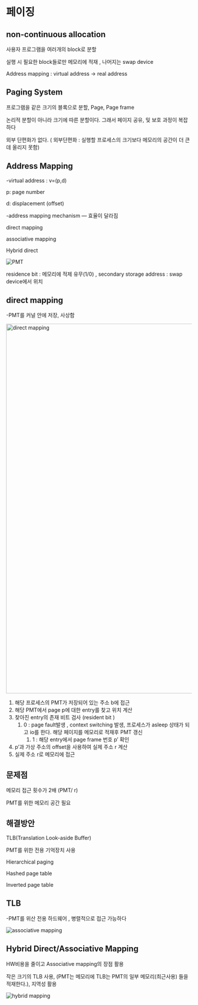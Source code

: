 # 페이징

## non-continuous allocation

사용자 프로그램을 여러개의 block로 분할

실행 시 필요한 block들로만 메모리에 적재 , 나머지는 swap device

Address mapping : virtual address → real address

## Paging System

프로그램을 같은 크기의 블록으로 분할, Page, Page frame

논리적 분할이 아니라 크기에 따른 분할이다. 그래서 페이지 공유, 및 보호 과정이 복잡하다 

외부 단편화가 없다. ( 외부단편화 : 실행할 프로세스의 크기보다 메모리의 공간이 더 큰데 올리지 못함) 

## Address Mapping

-virtual address : v=(p,d)

p: page number

d: displacement (offset)

-address mapping mechanism — 효율이 달라짐

direct mapping

associative mapping

Hybrid direct

![PMT](https://user-images.githubusercontent.com/46683113/172123437-58aa4798-d155-4616-8568-7ed7ff9af53f.jpg)


residence bit : 메모리에 적제 유무(1/0) , secondary storage address : swap device에서 위치

 

## direct mapping

-PMT를 커널 안에 저장, 사상함

<img width ="1000" alt ="direct mapping" src="https://user-images.githubusercontent.com/46683113/172123538-d8089485-9007-4595-a52b-b7bc7cc8b7a5.jpg">

1. 해당 프로세스의 PMT가 저장되어 있는 주소 b에 접근
2. 해당 PMT에서 page p에 대한 entry를 찾고 위치 계산
3. 찾아진 entry의 존재 비트 검사 (resident bit )
    1. 0 : page fault발생 , context switching 발생, 프로세스가 asleep 상태가 되고 io를 한다. 해당 페이지를 메모리로 적재후 PMT 갱신
        1. 1 : 해당 entry에서 page frame 번호 p’ 확인
4. p’과 가상 주소의 offset을 사용하여 실제 주소 r 계산
5. 실제 주소 r로 메모리에 접근

## 문제점

메모리 접근 횟수가 2배 (PMT/ r)

PMT를 위한 메모리 공간 필요 

## 해결방안

TLB(Translation Look-aside Buffer)

PMT를 위한 전용 기억장치 사용

Hierarchical paging

Hashed page table

Inverted page table

## TLB

-PMT를 위산 전용 하드웨어 , 병렬적으로 접근 가능하다

![associative mapping](https://user-images.githubusercontent.com/46683113/172123896-09bc774c-6256-4c79-a477-4dfbfd6832db.jpeg)


## Hybrid Direct/Associative Mapping

HW비용을 줄이고 Associative mapping의 장점 활용

작은 크기의 TLB 사용, (PMT는 메모리에 TLB는 PMT의 일부 메모리(최근사용) 들을 적재한다.), 지역성 활용

![hybrid mapping](https://user-images.githubusercontent.com/46683113/172123991-b5fcf48e-4921-40ba-8270-55cdc892ba7a.jpg)
